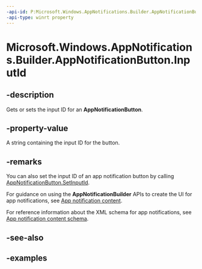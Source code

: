 ```yaml
---
-api-id: P:Microsoft.Windows.AppNotifications.Builder.AppNotificationButton.InputId
-api-type: winrt property
---
```


# Microsoft.Windows.AppNotifications.Builder.AppNotificationButton.InputId

<!--
public string InputId { get; set; }
-->


## -description

Gets or sets the input ID for an **AppNotificationButton**.

## -property-value

A string containing the input ID for the button.

## -remarks

You can also set the input ID of an app notification button by calling [AppNotificationButton.SetInputId](xref:Microsoft.Windows.AppNotifications.Builder.AppNotificationButton.SetInputId(System.String)).

For guidance on using the **AppNotificationBuilder** APIs to create the UI for app notifications, see [App notification content](/windows/apps/design/shell/tiles-and-notifications/adaptive-interactive-toasts).

For reference information about the XML schema for app notifications, see [App notification content schema](/windows/apps/design/shell/tiles-and-notifications/toast-schema).

## -see-also

## -examples


